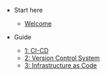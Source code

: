 - Start here
  - [Welcome](/#welcome)

- Guide

  - [1: CI-CD](ci-cd/README.md)
  - [2: Version Control System](version-control/README.md)
  - [3: Infrastructure as Code](iac/README.md)
